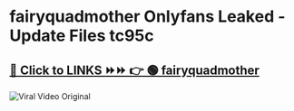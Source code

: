 
 # fairyquadmother Onlyfans Leaked - Update Files tc95c

## <h2><a href="https://clipsfans.com/fairyquadmother&ref=git">🔗 Click to LINKS ⏩⏩ 👉 🟢 fairyquadmother </a></h2>

<a href="https://clipsfans.com/fairyquadmother&ref=git" rel="nofollow" data-target="animated-image.originalLink"><img src="https://i.ibb.co.com/xMMVF88/686577567.gif" alt="Viral Video Original" style="max-width: 100%; display: inline-block;" data-target="animated-image.originalImage"></a>

